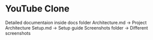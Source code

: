 # YouTube Clone

Detailed documentaion inside docs folder
Architecture.md -> Project Architecture
Setup.md -> Setup guide
Screenshots folder -> Different screenshots
